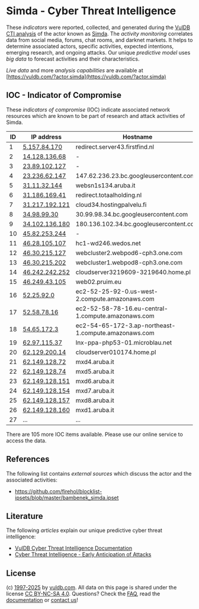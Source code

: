 # Simda - Cyber Threat Intelligence

These _indicators_ were reported, collected, and generated during the [VulDB CTI analysis](https://vuldb.com/?kb.cti) of the actor known as [Simda](https://vuldb.com/?actor.simda). The _activity monitoring_ correlates data from social media, forums, chat rooms, and darknet markets. It helps to determine associated actors, specific activities, expected intentions, emerging research, and ongoing attacks. Our unique _predictive model_ uses _big data_ to forecast activities and their characteristics.

_Live data_ and more _analysis capabilities_ are available at [https://vuldb.com/?actor.simda](https://vuldb.com/?actor.simda)

## IOC - Indicator of Compromise

These _indicators of compromise_ (IOC) indicate associated network resources which are known to be part of research and attack activities of Simda.

ID | IP address | Hostname | Campaign | Confidence
-- | ---------- | -------- | -------- | ----------
1 | [5.157.84.170](https://vuldb.com/?ip.5.157.84.170) | redirect.server43.firstfind.nl | - | High
2 | [14.128.136.68](https://vuldb.com/?ip.14.128.136.68) | - | - | High
3 | [23.89.102.127](https://vuldb.com/?ip.23.89.102.127) | - | - | High
4 | [23.236.62.147](https://vuldb.com/?ip.23.236.62.147) | 147.62.236.23.bc.googleusercontent.com | - | Medium
5 | [31.11.32.144](https://vuldb.com/?ip.31.11.32.144) | websn1s134.aruba.it | - | High
6 | [31.186.169.41](https://vuldb.com/?ip.31.186.169.41) | redirect.totaalholding.nl | - | High
7 | [31.217.192.121](https://vuldb.com/?ip.31.217.192.121) | cloud34.hostingpalvelu.fi | - | High
8 | [34.98.99.30](https://vuldb.com/?ip.34.98.99.30) | 30.99.98.34.bc.googleusercontent.com | - | Medium
9 | [34.102.136.180](https://vuldb.com/?ip.34.102.136.180) | 180.136.102.34.bc.googleusercontent.com | - | Medium
10 | [45.82.253.244](https://vuldb.com/?ip.45.82.253.244) | - | - | High
11 | [46.28.105.107](https://vuldb.com/?ip.46.28.105.107) | hc1-wd246.wedos.net | - | High
12 | [46.30.215.127](https://vuldb.com/?ip.46.30.215.127) | webcluster2.webpod6-cph3.one.com | - | High
13 | [46.30.215.202](https://vuldb.com/?ip.46.30.215.202) | webcluster1.webpod8-cph3.one.com | - | High
14 | [46.242.242.252](https://vuldb.com/?ip.46.242.242.252) | cloudserver3219609-3219640.home.pl | - | High
15 | [46.249.43.105](https://vuldb.com/?ip.46.249.43.105) | web02.pruim.eu | - | High
16 | [52.25.92.0](https://vuldb.com/?ip.52.25.92.0) | ec2-52-25-92-0.us-west-2.compute.amazonaws.com | - | Medium
17 | [52.58.78.16](https://vuldb.com/?ip.52.58.78.16) | ec2-52-58-78-16.eu-central-1.compute.amazonaws.com | - | Medium
18 | [54.65.172.3](https://vuldb.com/?ip.54.65.172.3) | ec2-54-65-172-3.ap-northeast-1.compute.amazonaws.com | - | Medium
19 | [62.97.115.37](https://vuldb.com/?ip.62.97.115.37) | lnx-ppa-php53-01.microblau.net | - | High
20 | [62.129.200.14](https://vuldb.com/?ip.62.129.200.14) | cloudserver010174.home.pl | - | High
21 | [62.149.128.72](https://vuldb.com/?ip.62.149.128.72) | mxd4.aruba.it | - | High
22 | [62.149.128.74](https://vuldb.com/?ip.62.149.128.74) | mxd5.aruba.it | - | High
23 | [62.149.128.151](https://vuldb.com/?ip.62.149.128.151) | mxd6.aruba.it | - | High
24 | [62.149.128.154](https://vuldb.com/?ip.62.149.128.154) | mxd7.aruba.it | - | High
25 | [62.149.128.157](https://vuldb.com/?ip.62.149.128.157) | mxd8.aruba.it | - | High
26 | [62.149.128.160](https://vuldb.com/?ip.62.149.128.160) | mxd1.aruba.it | - | High
27 | ... | ... | ... | ...

There are 105 more IOC items available. Please use our online service to access the data.

## References

The following list contains _external sources_ which discuss the actor and the associated activities:

* https://github.com/firehol/blocklist-ipsets/blob/master/bambenek_simda.ipset

## Literature

The following _articles_ explain our unique predictive cyber threat intelligence:

* [VulDB Cyber Threat Intelligence Documentation](https://vuldb.com/?kb.cti)
* [Cyber Threat Intelligence - Early Anticipation of Attacks](https://www.scip.ch/en/?labs.20201022)

## License

(c) [1997-2025](https://vuldb.com/?kb.changelog) by [vuldb.com](https://vuldb.com/?kb.about). All data on this page is shared under the license [CC BY-NC-SA 4.0](https://creativecommons.org/licenses/by-nc-sa/4.0/). Questions? Check the [FAQ](https://vuldb.com/?kb.faq), read the [documentation](https://vuldb.com/?kb) or [contact us](https://vuldb.com/?contact)!
